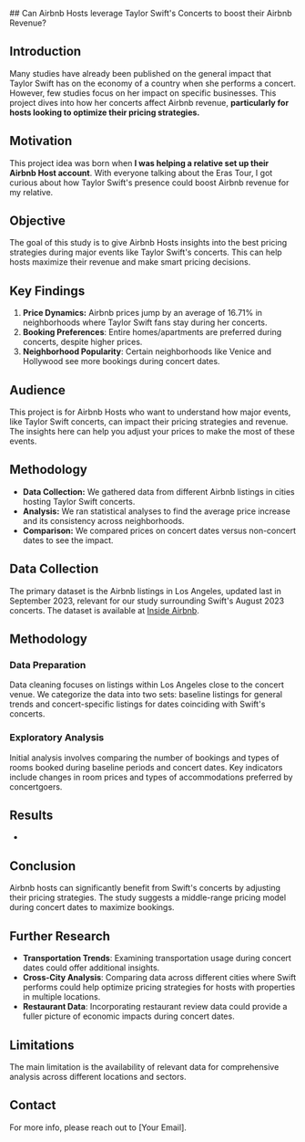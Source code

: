 ## Can Airbnb Hosts leverage Taylor Swift's Concerts to boost their Airbnb Revenue?

## Introduction

Many studies have already been published on the general impact that Taylor Swift has on the economy of a country when she performs a concert. However, few studies focus on her impact on specific businesses. 
This project dives into how her concerts affect Airbnb revenue, **particularly for hosts looking to optimize their pricing strategies.**

## Motivation

This project idea was born when **I was helping a relative set up their Airbnb Host account**. With everyone talking about the Eras Tour, I got curious about how Taylor Swift's presence could boost Airbnb revenue for my relative.

## Objective

The goal of this study is to give Airbnb Hosts insights into the best pricing strategies during major events like Taylor Swift's concerts. This can help hosts maximize their revenue and make smart pricing decisions.

## Key Findings

1. **Price Dynamics:** Airbnb prices jump by an average of 16.71% in neighborhoods where Taylor Swift fans stay during her concerts.
2. **Booking Preferences**: Entire homes/apartments are preferred during concerts, despite higher prices.
3. **Neighborhood Popularity**: Certain neighborhoods like Venice and Hollywood see more bookings during concert dates.


## Audience

This project is for Airbnb Hosts who want to understand how major events, like Taylor Swift concerts, can impact their pricing strategies and revenue. The insights here can help you adjust your prices to make the most of these events.

## Methodology

- **Data Collection:** We gathered data from different Airbnb listings in cities hosting Taylor Swift concerts.
- **Analysis:** We ran statistical analyses to find the average price increase and its consistency across neighborhoods.
- **Comparison:** We compared prices on concert dates versus non-concert dates to see the impact.




## Data Collection
The primary dataset is the Airbnb listings in Los Angeles, updated last in September 2023, relevant for our study surrounding Swift's August 2023 concerts. The dataset is available at [Inside Airbnb](http://insideairbnb.com/get-the-data/).

## Methodology
### Data Preparation
Data cleaning focuses on listings within Los Angeles close to the concert venue. We categorize the data into two sets: baseline listings for general trends and concert-specific listings for dates coinciding with Swift's concerts.

### Exploratory Analysis
Initial analysis involves comparing the number of bookings and types of rooms booked during baseline periods and concert dates. Key indicators include changes in room prices and types of accommodations preferred by concertgoers.

## Results
- 

## Conclusion
Airbnb hosts can significantly benefit from Swift's concerts by adjusting their pricing strategies. The study suggests a middle-range pricing model during concert dates to maximize bookings.

## Further Research
- **Transportation Trends**: Examining transportation usage during concert dates could offer additional insights.
- **Cross-City Analysis**: Comparing data across different cities where Swift performs could help optimize pricing strategies for hosts with properties in multiple locations.
- **Restaurant Data**: Incorporating restaurant review data could provide a fuller picture of economic impacts during concert dates.

## Limitations
The main limitation is the availability of relevant data for comprehensive analysis across different locations and sectors.

## Contact

For more info, please reach out to [Your Email].
